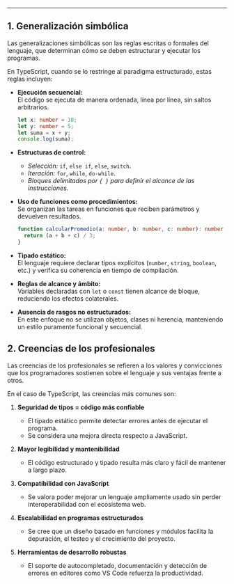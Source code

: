 


---

## 1. Generalización simbólica  
Las generalizaciones simbólicas son las reglas escritas o formales del lenguaje, que determinan cómo se deben estructurar y ejecutar los programas.

En TypeScript, cuando se lo restringe al paradigma estructurado, estas reglas incluyen:

- **Ejecución secuencial:**  
  El código se ejecuta de manera ordenada, línea por línea, sin saltos arbitrarios.
  ```ts
  let x: number = 10;
  let y: number = 5;
  let suma = x + y;
  console.log(suma);
  ```

- **Estructuras de control:**  
  - *Selección:* `if`, `else if`, `else`, `switch`.  
  - *Iteración:* `for`, `while`, `do-while`.  
  - *Bloques delimitados por `{ }` para definir el alcance de las instrucciones.*
 

- **Uso de funciones como procedimientos:**  
  Se organizan las tareas en funciones que reciben parámetros y devuelven resultados.
  ```ts
  function calcularPromedio(a: number, b: number, c: number): number {
    return (a + b + c) / 3;
  }
  ```

- **Tipado estático:**  
  El lenguaje requiere declarar tipos explícitos (`number`, `string`, `boolean`, etc.) y verifica su coherencia en tiempo de compilación.

- **Reglas de alcance y ámbito:**  
  Variables declaradas con `let` o `const` tienen alcance de bloque, reduciendo los efectos colaterales.

- **Ausencia de rasgos no estructurados:**  
  En este enfoque no se utilizan objetos, clases ni herencia, manteniendo un estilo puramente funcional y secuencial.



## 2. Creencias de los profesionales  
Las creencias de los profesionales se refieren a los valores y convicciones que los programadores sostienen sobre el lenguaje y sus ventajas frente a otros.

En el caso de TypeScript, las creencias más comunes son:

1. **Seguridad de tipos = código más confiable**  
   - El tipado estático permite detectar errores antes de ejecutar el programa.  
   - Se considera una mejora directa respecto a JavaScript.

2. **Mayor legibilidad y mantenibilidad**  
   - El código estructurado y tipado resulta más claro y fácil de mantener a largo plazo.

3. **Compatibilidad con JavaScript**  
   - Se valora poder mejorar un lenguaje ampliamente usado sin perder interoperabilidad con el ecosistema web.

4. **Escalabilidad en programas estructurados**  
   - Se cree que un diseño basado en funciones y módulos facilita la depuración, el testeo y el crecimiento del proyecto.

5. **Herramientas de desarrollo robustas**  
   - El soporte de autocompletado, documentación y detección de errores en editores como VS Code refuerza la productividad.




